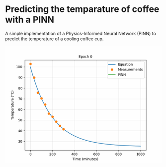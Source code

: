 # Predicting the temparature of coffee with a PINN

A simple implementation of a Physics-Informed Neural Network (PINN) to predict the temperature of a cooling coffee cup.

<p align="center">
  <img src="figures/PINN.gif" alt="Demo PINN Animation">
</p>
